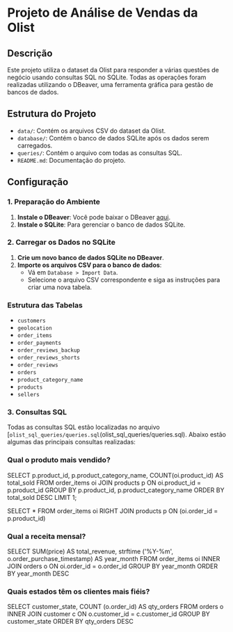 # Projeto de Análise de Vendas da Olist

## Descrição
Este projeto utiliza o dataset da Olist para responder a várias questões de negócio usando consultas SQL no SQLite. Todas as operações foram realizadas utilizando o DBeaver, uma ferramenta gráfica para gestão de bancos de dados.

## Estrutura do Projeto
- `data/`: Contém os arquivos CSV do dataset da Olist.
- `database/`: Contém o banco de dados SQLite após os dados serem carregados.
- `queries/`: Contém o arquivo com todas as consultas SQL.
- `README.md`: Documentação do projeto.

## Configuração

### 1. Preparação do Ambiente
1. **Instale o DBeaver**: Você pode baixar o DBeaver [aqui](https://dbeaver.io/download/).
2. **Instale o SQLite**: Para gerenciar o banco de dados SQLite.

### 2. Carregar os Dados no SQLite
1. **Crie um novo banco de dados SQLite no DBeaver**.
2. **Importe os arquivos CSV para o banco de dados**:
    - Vá em `Database > Import Data`.
    - Selecione o arquivo CSV correspondente e siga as instruções para criar uma nova tabela.

### Estrutura das Tabelas

- `customers`
- `geolocation`
- `order_items`
- `order_payments`
- `order_reviews_backup`
- `order_reviews_shorts`
- `order_reviews`
- `orders`
- `product_category_name`
- `products`
- `sellers`

### 3. Consultas SQL
Todas as consultas SQL estão localizadas no arquivo [`olist_sql_queries/queries.sql`(olist_sql_queries/queries.sql). Abaixo estão algumas das principais consultas realizadas:

### Qual o produto mais vendido?

SELECT 
    p.product_id,
    p.product_category_name,
    COUNT(oi.product_id) AS total_sold
FROM 
    order_items oi
JOIN 
    products p ON oi.product_id = p.product_id
GROUP BY 
    p.product_id, p.product_category_name
ORDER BY 
    total_sold DESC
LIMIT 1;

SELECT *
FROM order_items oi RIGHT JOIN products p ON (oi.order_id = p.product_id)  


### Qual a receita mensal?

SELECT 
	SUM(price) AS total_revenue,
	strftime ('%Y-%m', o.order_purchase_timestamp) AS year_month
FROM
	order_items oi INNER JOIN orders o ON oi.order_id = o.order_id
GROUP BY 
	year_month
ORDER BY 
	year_month DESC
	
	
### Quais estados têm os clientes mais fiéis?
	
SELECT
	customer_state,
	COUNT (o.order_id) AS qty_orders
FROM
	orders o INNER JOIN customer c ON o.customer_id = c.customer_id
GROUP BY 
	customer_state
ORDER BY 
	qty_orders DESC 
   
